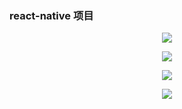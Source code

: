 
### react-native 项目
<p align="center"><img src="https://github.com/yy9306/rn-app/blob/master/rn-img/15144758095a4511211348f.png" /></p>
<p align="center"><img src="https://github.com/yy9306/rn-app/blob/master/rn-img/15144758745a4511621eaa0.jpg" /></p>
<p align="center"><img src="https://github.com/yy9306/rn-app/blob/master/rn-img/15144759415a4511a5a8084.png" /></p>
<p align="center"><img src="https://github.com/yy9306/rn-app/blob/master/rn-img/15144759925a4511d8b3716.png" /></p>
